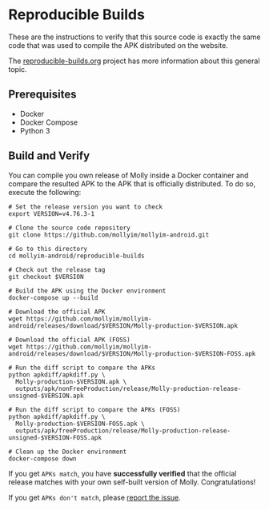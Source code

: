# Reproducible Builds

These are the instructions to verify that this source code is exactly the same code that was used to compile the APK distributed on the website.

The [reproducible-builds.org](https://reproducible-builds.org/) project has more information about this general topic.

## Prerequisites

- Docker
- Docker Compose
- Python 3

## Build and Verify

You can compile you own release of Molly inside a Docker container and compare the resulted APK to the APK that is officially distributed. To do so, execute the following:

```shell
# Set the release version you want to check
export VERSION=v4.76.3-1

# Clone the source code repository
git clone https://github.com/mollyim/mollyim-android.git

# Go to this directory
cd mollyim-android/reproducible-builds

# Check out the release tag
git checkout $VERSION

# Build the APK using the Docker environment
docker-compose up --build

# Download the official APK
wget https://github.com/mollyim/mollyim-android/releases/download/$VERSION/Molly-production-$VERSION.apk

# Download the official APK (FOSS)
wget https://github.com/mollyim/mollyim-android/releases/download/$VERSION/Molly-production-$VERSION-FOSS.apk

# Run the diff script to compare the APKs
python apkdiff/apkdiff.py \
  Molly-production-$VERSION.apk \
  outputs/apk/nonFreeProduction/release/Molly-production-release-unsigned-$VERSION.apk

# Run the diff script to compare the APKs (FOSS)
python apkdiff/apkdiff.py \
  Molly-production-$VERSION-FOSS.apk \
  outputs/apk/freeProduction/release/Molly-production-release-unsigned-$VERSION-FOSS.apk

# Clean up the Docker environment
docker-compose down
```

If you get `APKs match`, you have **successfully verified** that the official release matches with your own self-built version of Molly. Congratulations!

If you get `APKs don't match`, please [report the issue](https://github.com/mollyim/mollyim-android/issues).
